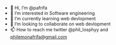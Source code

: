 - 👋 Hi, I’m @pafrifa
- 👀 I’m interested in Software engineering
- 🌱 I’m currently learning web devlopment
- 💞️ I’m looking to collaborate on web devlopment
- 📫 How to reach me twitter @phil_losphyy and philemonafrifa@gmail.com

<!---
pafrifa/pafrifa is a ✨ special ✨ repository because its `README.md` (this file) appears on your GitHub profile.
You can click the Preview link to take a look at your changes.
--->
